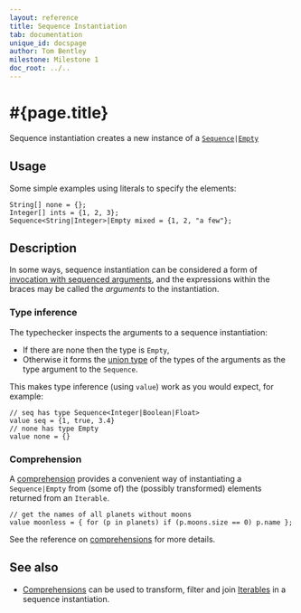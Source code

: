 ```yaml
---
layout: reference
title: Sequence Instantiation
tab: documentation
unique_id: docspage
author: Tom Bentley
milestone: Milestone 1
doc_root: ../..
---
```


# #{page.title}

Sequence instantiation creates a new instance of a 
[`Sequence`](../../structure/type#sequence)`|`[`Empty`](../../structure/type#empty)


## Usage 

Some simple examples using literals to specify the elements:

    String[] none = {};
    Integer[] ints = {1, 2, 3};
    Sequence<String|Integer>|Empty mixed = {1, 2, "a few"};


## Description

In some ways, sequence instantiation can be considered a form of 
[invocation  with sequenced arguments](../invocation#sequenced_arguments), and
the  expressions within the braces may be called the *arguments* to 
the instantiation.

### Type inference

The typechecker inspects the arguments to a sequence 
instantiation:

* If there are none then the type is `Empty`,
* Otherwise it forms the 
  [union type](../../structure/type#union_types) of the types of the 
  arguments as the type argument to the `Sequence`.

This makes type inference (using `value`) work as you would expect,
for example:

    // seq has type Sequence<Integer|Boolean|Float>
    value seq = {1, true, 3.4}
    // none has type Empty
    value none = {}


### Comprehension

A [comprehension](../comprehensions) provides a convenient way of 
instantiating a `Sequence|Empty` from (some of) the (possibly transformed) 
elements returned from an `Iterable`.

    // get the names of all planets without moons
    value moonless = { for (p in planets) if (p.moons.size == 0) p.name };
    
See the reference on [comprehensions](../comprehensions) for more details.

## See also

* [Comprehensions](../comprehensions) can be used to transform, filter and join
  [Iterables](#{site.urls.apidoc_current}/ceylon/language/interface_Iterable.html) 
  in a sequence instantiation.
